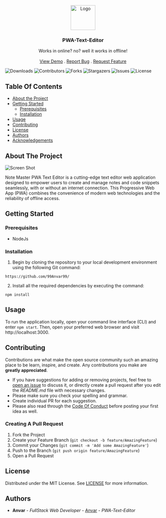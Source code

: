<br/>
<p align="center">
  <a href="https://github.com/99Anvar99/PWA-Text-Editor">
    <img src="https://clickup.com/blog/wp-content/uploads/2020/01/note-taking.png" alt="Logo" width="80" height="80">
  </a>

  <h3 align="center">PWA-Text-Editor</h3>

  <p align="center">
    Works in online? no?  well it works in offline!
    <br/>
    <br/>
    <a href="https://github.com/99Anvar99/PWA-Text-Editor">View Demo</a>
    .
    <a href="https://github.com/99Anvar99/PWA-Text-Editor/issues">Report Bug</a>
    .
    <a href="https://github.com/99Anvar99/PWA-Text-Editor/issues">Request Feature</a>
  </p>
</p>

![Downloads](https://img.shields.io/github/downloads/99Anvar99/PWA-Text-Editor/total) ![Contributors](https://img.shields.io/github/contributors/99Anvar99/PWA-Text-Editor?color=dark-green) ![Forks](https://img.shields.io/github/forks/99Anvar99/PWA-Text-Editor?style=social) ![Stargazers](https://img.shields.io/github/stars/99Anvar99/PWA-Text-Editor?style=social) ![Issues](https://img.shields.io/github/issues/99Anvar99/PWA-Text-Editor) ![License](https://img.shields.io/github/license/99Anvar99/PWA-Text-Editor) 

## Table Of Contents

* [About the Project](#about-the-project)
* [Getting Started](#getting-started)
  * [Prerequisites](#prerequisites)
  * [Installation](#installation)
* [Usage](#usage)
* [Contributing](#contributing)
* [License](#license)
* [Authors](#authors)
* [Acknowledgements](#acknowledgements)

## About The Project

![Screen Shot](https://cdn.discordapp.com/attachments/1082637369804599370/1159975610916032652/image.png?ex=6532fa78&is=65208578&hm=7ce74b6e05daf221603b203b08f34caf68dda795339c1c4d015c12d1abce8ec1&)

Note Master PWA Text Editor is a cutting-edge text editor web application designed to empower users to create and manage notes and code snippets seamlessly, with or without an internet connection. This Progressive Web App (PWA) combines the convenience of modern web technologies and the reliability of offline access.

## Getting Started


### Prerequisites

- NodeJs

### Installation

1. Begin by cloning the repository to your local development environment using the following Git command:
```
https://github.com/99Anvar99/
```

2. Install all the required dependencies by executing the command:

```
npm install
```

## Usage

To run the application locally, open your command line interface (CLI) and enter `npm start`. Then, open your preferred web browser and visit http://localhost:3000.

## Contributing

Contributions are what make the open source community such an amazing place to be learn, inspire, and create. Any contributions you make are **greatly appreciated**.
* If you have suggestions for adding or removing projects, feel free to [open an issue](https://github.com/99Anvar99/PWA-Text-Editor/issues/new) to discuss it, or directly create a pull request after you edit the *README.md* file with necessary changes.
* Please make sure you check your spelling and grammar.
* Create individual PR for each suggestion.
* Please also read through the [Code Of Conduct](https://github.com/99Anvar99/PWA-Text-Editor/blob/main/CODE_OF_CONDUCT.md) before posting your first idea as well.

### Creating A Pull Request

1. Fork the Project
2. Create your Feature Branch (`git checkout -b feature/AmazingFeature`)
3. Commit your Changes (`git commit -m 'Add some AmazingFeature'`)
4. Push to the Branch (`git push origin feature/AmazingFeature`)
5. Open a Pull Request

## License

Distributed under the MIT License. See [LICENSE](https://github.com/99Anvar99/PWA-Text-Editor/blob/main/LICENSE.md) for more information.

## Authors

* **Anvar** - *FullStack Web Developer* - [Anvar](https://github.com/99Anvar99/) - *PWA-Text-Editor*
